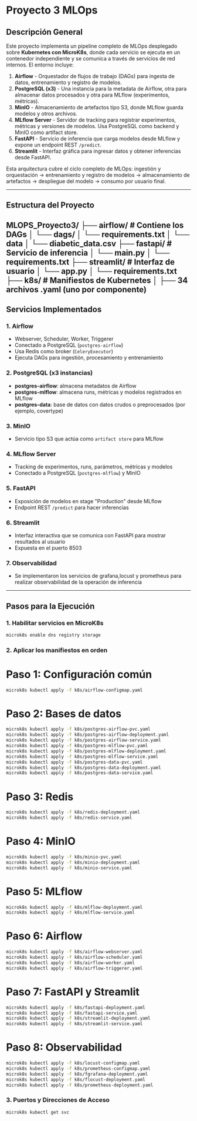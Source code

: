 # Proyecto 3 MLOps

## Descripción General
Este proyecto implementa un pipeline completo de MLOps desplegado sobre **Kubernetes con MicroK8s**, donde cada servicio se ejecuta en un contenedor independiente y se comunica a través de servicios de red internos. El entorno incluye:

1. **Airflow** - Orquestador de flujos de trabajo (DAGs) para ingesta de datos, entrenamiento y registro de modelos.
2. **PostgreSQL (x3)** - Una instancia para la metadata de Airflow, otra para almacenar datos procesados y otra para MLflow (experimentos, métricas).
3. **MinIO** - Almacenamiento de artefactos tipo S3, donde MLflow guarda modelos y otros archivos.
4. **MLflow Server** - Servidor de tracking para registrar experimentos, métricas y versiones de modelos. Usa PostgreSQL como backend y MinIO como artifact store.
5. **FastAPI** - Servicio de inferencia que carga modelos desde MLflow y expone un endpoint REST `/predict`.
6. **Streamlit** - Interfaz gráfica para ingresar datos y obtener inferencias desde FastAPI.

Esta arquitectura cubre el ciclo completo de MLOps: ingestión y orquestación → entrenamiento y registro de modelos → almacenamiento de artefactos → despliegue del modelo → consumo por usuario final.

---

## Estructura del Proyecto

MLOPS_Proyecto3/
├── airflow/ # Contiene los DAGs
│ └── dags/
│ └── requirements.txt
│ └── data
│	└── diabetic_data.csv
├── fastapi/ # Servicio de inferencia
│ └── main.py
│ └── requirements.txt
├── streamlit/ # Interfaz de usuario
│ └── app.py
│ └── requirements.txt	
├── k8s/ # Manifiestos de Kubernetes
│ ├── 34 archivos .yaml (uno por componente)
---

## Servicios Implementados

### 1. Airflow
- Webserver, Scheduler, Worker, Triggerer
- Conectado a PostgreSQL (`postgres-airflow`)
- Usa Redis como broker (`CeleryExecutor`)
- Ejecuta DAGs para ingestión, procesamiento y entrenamiento

### 2. PostgreSQL (x3 instancias)
- **postgres-airflow**: almacena metadatos de Airflow
- **postgres-mlflow**: almacena runs, métricas y modelos registrados en MLflow
- **postgres-data**: base de datos con datos crudos o preprocesados (por ejemplo, covertype)

### 3. MinIO
- Servicio tipo S3 que actúa como `artifact store` para MLflow

### 4. MLflow Server
- Tracking de experimentos, runs, parámetros, métricas y modelos
- Conectado a PostgreSQL (`postgres-mlflow`) y MinIO

### 5. FastAPI
- Exposición de modelos en stage "Production" desde MLflow
- Endpoint REST `/predict` para hacer inferencias

### 6. Streamlit
- Interfaz interactiva que se comunica con FastAPI para mostrar resultados al usuario
- Expuesta en el puerto 8503

### 7. Observabilidad
- Se implementaron los servicios de grafana,locust y prometheus para realizar observabilidad de la operación de inferencia

---

## Pasos para la Ejecución

### 1. Habilitar servicios en MicroK8s

```bash
microk8s enable dns registry storage
```

### 2. Aplicar los manifiestos en orden
# Paso 1: Configuración común
```bash
microk8s kubectl apply -f k8s/airflow-configmap.yaml
```
# Paso 2: Bases de datos
```bash
microk8s kubectl apply -f k8s/postgres-airflow-pvc.yaml
microk8s kubectl apply -f k8s/postgres-airflow-deployment.yaml
microk8s kubectl apply -f k8s/postgres-airflow-service.yaml
microk8s kubectl apply -f k8s/postgres-mlflow-pvc.yaml
microk8s kubectl apply -f k8s/postgres-mlflow-deployment.yaml
microk8s kubectl apply -f k8s/postgres-mlflow-service.yaml
microk8s kubectl apply -f k8s/postgres-data-pvc.yaml
microk8s kubectl apply -f k8s/postgres-data-deployment.yaml
microk8s kubectl apply -f k8s/postgres-data-service.yaml
```
# Paso 3: Redis
```bash
microk8s kubectl apply -f k8s/redis-deployment.yaml
microk8s kubectl apply -f k8s/redis-service.yaml
```
# Paso 4: MinIO
```bash
microk8s kubectl apply -f k8s/minio-pvc.yaml
microk8s kubectl apply -f k8s/minio-deployment.yaml
microk8s kubectl apply -f k8s/minio-service.yaml
```
# Paso 5: MLflow
```bash
microk8s kubectl apply -f k8s/mlflow-deployment.yaml
microk8s kubectl apply -f k8s/mlflow-service.yaml
```
# Paso 6: Airflow
```bash
microk8s kubectl apply -f k8s/airflow-webserver.yaml
microk8s kubectl apply -f k8s/airflow-scheduler.yaml
microk8s kubectl apply -f k8s/airflow-worker.yaml
microk8s kubectl apply -f k8s/airflow-triggerer.yaml
```
# Paso 7: FastAPI y Streamlit
```bash
microk8s kubectl apply -f k8s/fastapi-deployment.yaml
microk8s kubectl apply -f k8s/fastapi-service.yaml
microk8s kubectl apply -f k8s/streamlit-deployment.yaml
microk8s kubectl apply -f k8s/streamlit-service.yaml
```

# Paso 8: Observabilidad
```bash
microk8s kubectl apply -f k8s/locust-configmap.yaml
microk8s kubectl apply -f k8s/prometheus-configmap.yaml
microk8s kubectl apply -f k8s/fgrafana-deployment.yaml
microk8s kubectl apply -f k8s/flocust-deployment.yaml
microk8s kubectl apply -f k8s/prometheus-deployment.yaml
```

### 3. Puertos y Direcciones de Acceso
```bash
microk8s kubectl get svc
```




